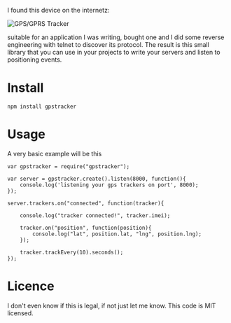 I found this device on the internetz:

![GPS/GPRS Tracker](http://www.zhyichina.com/en/GPSTracking/TK102.jpg)

suitable for an application I was writing, bought one and I did some reverse engineering with telnet to discover its protocol. The result is this small library that you can use in your projects to write your servers and listen to positioning events.

Install
=======

	npm install gpstracker


Usage
=====

A very basic example will be this

	var gpstracker = require("gpstracker");

	var server = gpstracker.create().listen(8000, function(){
	    console.log('listening your gps trackers on port', 8000);
	});

	server.trackers.on("connected", function(tracker){
	    
	    console.log("tracker connected!", tracker.imei);
	    
	    tracker.on("position", function(position){
	        console.log("lat", position.lat, "lng", position.lng);
	    });

	    tracker.trackEvery(10).seconds();
	});


Licence
=======

I don't even know if this is legal, if not just let me know. This code is MIT licensed.